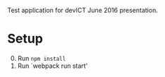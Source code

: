 Test application for devICT June 2016 presentation.

# Setup
0. Run `npm install`
1. Run `webpack run start'
